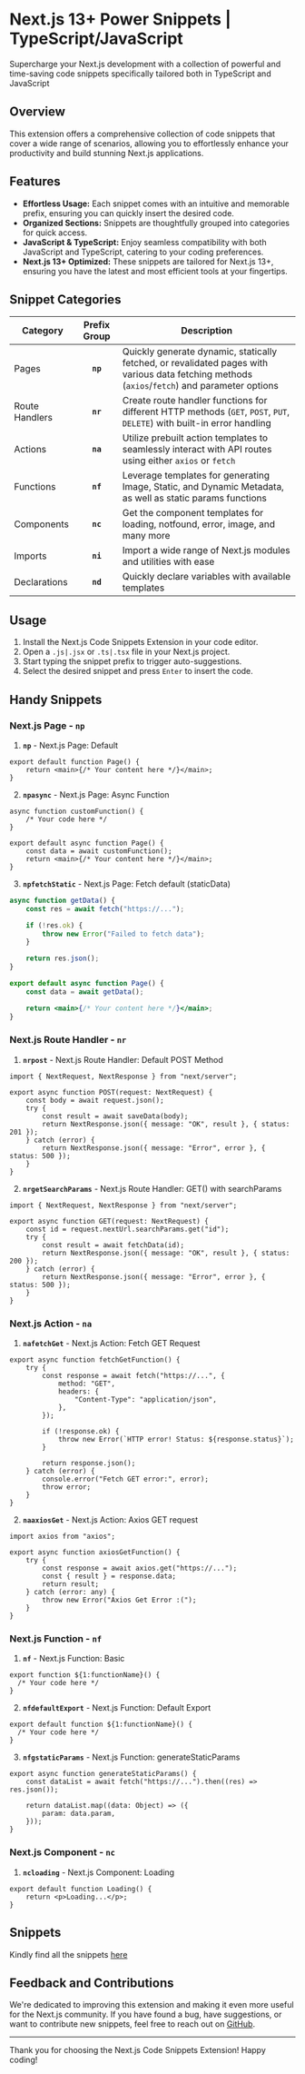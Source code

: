 # Next.js 13+ Power Snippets | TypeScript/JavaScript

Supercharge your Next.js development with a collection of powerful and time-saving code snippets specifically tailored both in TypeScript and JavaScript

## Overview

This extension offers a comprehensive collection of code snippets that cover a wide range of scenarios, allowing you to effortlessly enhance your productivity and build stunning Next.js applications.

## Features

- **Effortless Usage:** Each snippet comes with an intuitive and memorable prefix, ensuring you can quickly insert the desired code.
- **Organized Sections:** Snippets are thoughtfully grouped into categories for quick access.
- **JavaScript & TypeScript:** Enjoy seamless compatibility with both JavaScript and TypeScript, catering to your coding preferences.
- **Next.js 13+ Optimized:** These snippets are tailored for Next.js 13+, ensuring you have the latest and most efficient tools at your fingertips.

## Snippet Categories

| Category       | Prefix Group | Description                                                                                                                                   |
| -------------- | :----------: | --------------------------------------------------------------------------------------------------------------------------------------------- |
| Pages          |   **`np`**   | Quickly generate dynamic, statically fetched, or revalidated pages with various data fetching methods (`axios`/`fetch`) and parameter options |
| Route Handlers |   **`nr`**   | Create route handler functions for different HTTP methods (`GET`, `POST`, `PUT`, `DELETE`) with built-in error handling                       |
| Actions        |   **`na`**   | Utilize prebuilt action templates to seamlessly interact with API routes using either `axios` or `fetch`                                      |
| Functions      |   **`nf`**   | Leverage templates for generating Image, Static, and Dynamic Metadata, as well as static params functions                                     |
| Components     |   **`nc`**   | Get the component templates for loading, notfound, error, image, and many more                                                                |
| Imports        |   **`ni`**   | Import a wide range of Next.js modules and utilities with ease                                                                                |
| Declarations   |   **`nd`**   | Quickly declare variables with available templates                                                                                            |

## Usage

1. Install the Next.js Code Snippets Extension in your code editor.
2. Open a `.js|.jsx` or `.ts|.tsx` file in your Next.js project.
3. Start typing the snippet prefix to trigger auto-suggestions.
4. Select the desired snippet and press `Enter` to insert the code.

## Handy Snippets

### Next.js Page - `np`

1. **`np`** - Next.js Page: Default

```tsx
export default function Page() {
	return <main>{/* Your content here */}</main>;
}
```

2. **`npasync`** - Next.js Page: Async Function

```tsx
async function customFunction() {
	/* Your code here */
}

export default async function Page() {
	const data = await customFunction();
	return <main>{/* Your content here */}</main>;
}
```

3. **`npfetchStatic`** - Next.js Page: Fetch default (staticData)

```jsx
async function getData() {
	const res = await fetch("https://...");

	if (!res.ok) {
		throw new Error("Failed to fetch data");
	}

	return res.json();
}

export default async function Page() {
	const data = await getData();

	return <main>{/* Your content here */}</main>;
}
```

### Next.js Route Handler - `nr`

1. **`nrpost`** - Next.js Route Handler: Default POST Method

```tsx
import { NextRequest, NextResponse } from "next/server";

export async function POST(request: NextRequest) {
	const body = await request.json();
	try {
		const result = await saveData(body);
		return NextResponse.json({ message: "OK", result }, { status: 201 });
	} catch (error) {
		return NextResponse.json({ message: "Error", error }, { status: 500 });
	}
}
```

2. **`nrgetSearchParams`** - Next.js Route Handler: GET() with searchParams

```tsx
import { NextRequest, NextResponse } from "next/server";

export async function GET(request: NextRequest) {
	const id = request.nextUrl.searchParams.get("id");
	try {
		const result = await fetchData(id);
		return NextResponse.json({ message: "OK", result }, { status: 200 });
	} catch (error) {
		return NextResponse.json({ message: "Error", error }, { status: 500 });
	}
}
```

### Next.js Action - `na`

1. **`nafetchGet`** - Next.js Action: Fetch GET Request

```tsx
export async function fetchGetFunction() {
	try {
		const response = await fetch("https://...", {
			method: "GET",
			headers: {
				"Content-Type": "application/json",
			},
		});

		if (!response.ok) {
			throw new Error(`HTTP error! Status: ${response.status}`);
		}

		return response.json();
	} catch (error) {
		console.error("Fetch GET error:", error);
		throw error;
	}
}
```

2. **`naaxiosGet`** - Next.js Action: Axios GET request

```tsx
import axios from "axios";

export async function axiosGetFunction() {
	try {
		const response = await axios.get("https://...");
		const { result } = response.data;
		return result;
	} catch (error: any) {
		throw new Error("Axios Get Error :(");
	}
}
```

### Next.js Function - `nf`

1. **`nf`** - Next.js Function: Basic

```tsx
export function ${1:functionName}() {
  /* Your code here */
}
```

2. **`nfdefaultExport`** - Next.js Function: Default Export

```tsx
export default function ${1:functionName}() {
  /* Your code here */
}
```

3. **`nfgstaticParams`** - Next.js Function: generateStaticParams

```tsx
export async function generateStaticParams() {
	const dataList = await fetch("https://...").then((res) => res.json());

	return dataList.map((data: Object) => ({
		param: data.param,
	}));
}
```

### Next.js Component - `nc`

1. **`ncloading`** - Next.js Component: Loading

```tsx
export default function Loading() {
	return <p>Loading...</p>;
}
```

## Snippets

Kindly find all the snippets [here](./documentation/snippets.md)

## Feedback and Contributions

We're dedicated to improving this extension and making it even more useful for the Next.js community. If you have found a bug, have suggestions, or want to contribute new snippets, feel free to reach out on [GitHub](https://github.com/krishnaacharyaa/nextjs-13-power-snippets).

---

Thank you for choosing the Next.js Code Snippets Extension! Happy coding!
